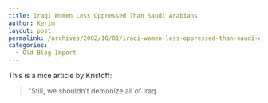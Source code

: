 ```yaml
---
title: Iraqi Women Less Oppressed Than Saudi Arabians
author: Kerim
layout: post
permalink: /archives/2002/10/01/iraqi-women-less-oppressed-than-saudi-arabians/
categories:
  - Old Blog Import
---
```

This is a nice article by Kristoff:


>   &#8220;Still, we shouldn&#8217;t demonize all of Iraq  
>   

>   
>  